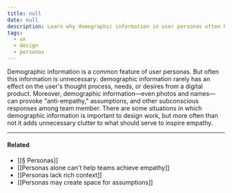 ```yaml
---
title: null
date: null
description: Learn why demographic information in user personas often hinders empathy and how focusing on user needs can improve digital product design without unnecessary details.
tags:
  - ux
  - design
  - personas
---
```


Demographic information is a common feature of user personas. But often this information is unnecessary: demographic information rarely has an effect on the user's thought process, needs, or desires from a digital product. Moreover, demographic information—even photos and names—can provoke "anti-empathy," assumptions, and other subconscious responses among team member. There are some situations in which demographic information is important to design work, but more often than not it adds unnecessary clutter to what should serve to inspire empathy.

---

#### Related

- [[§ Personas]]
- [[Personas alone can't help teams achieve empathy]]
- [[Personas lack rich context]]
- [[Personas may create space for assumptions]]
